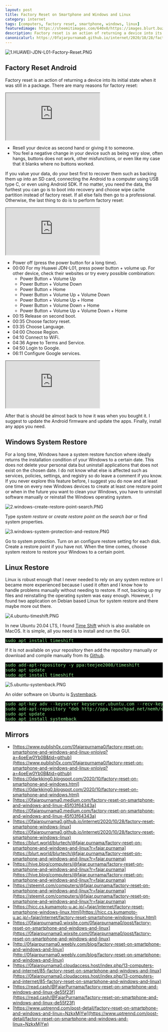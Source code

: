 ```yaml
---
layout: post
title: Factory Reset on Smartphone and Windows and Linux
category: internet
tags: [computers, factory reset, smartphone, windows, linux]
featuredimage: https://steemitimages.com/640x0/https://images.blurt.buzz/DQmbTTpCijjRA9SEDUP2CCywkgrZiM3wLnY9ZgU2ZaZkxfS/1.HUAWEI-JDN-L01-Factory-Reset.PNG
description: Factory reset is an action of returning a device into its initial state. On Windows is System Restore, and Linux is Time Shift & Systemback.
canonicalurl: https://0fajarpurnama0.github.io/internet/2020/10/28/factory-reset-smartphone-windows-linux
---
```

![1.HUAWEI-JDN-L01-Factory-Reset.PNG](https://steemitimages.com/640x0/https://images.blurt.buzz/DQmbTTpCijjRA9SEDUP2CCywkgrZiM3wLnY9ZgU2ZaZkxfS/1.HUAWEI-JDN-L01-Factory-Reset.PNG)


## Factory Reset Android

Factory reset is an action of returning a device into its initial state when it was still in a package. There are many reasons for factory reset:

<div class="video-container"><iframe src="https://lbry.tv/$/embed/0-anybody-knows-what-happen-to-my-huawei/16e6814e55ce1a1dc1cdf4251ec7f4792c62958b?r=FEwrQKrpAjwHupnPE2nGBDmTuS4ZhSJM" allowfullscreen=""></iframe></div>

*   Resell your device as second hand or giving it to someone.
*   You feel a negative change in your device such as being very slow, often hangs, buttons does not work, other misfunctions, or even like my case that it blanks where no buttons worked.

If you value your data, do your best first to recover them such as backing them up into an SD card, connecting the Android to a computer using USB type C, or even using Android SDK. If no matter, you need the data, the furthest you can go is to boot into recovery and choose wipe cache partition instead of factory reset. If all else fails then go to a professional. Otherwise, the last thing to do is to perform factory reset:

<div class="video-container"><iframe src="https://lbry.tv/$/embed/1-factory-reset-huawei-jdn-l01-and/e1213bb48d57b6b3cab29cbbe8000d83d4578601?r=FEwrQKrpAjwHupnPE2nGBDmTuS4ZhSJM" allowfullscreen=""></iframe></div>

*   Power off (press the power button for a long time).
*   00:00 For my Huawei JDN-L01, press power button + volume up. For other device, check their websites or try every possible combination:
    *   Power Button + Volume Up
    *   Power Button + Volume Down
    *   Power Button + Home
    *   Power Button + Volume Up + Volume Down
    *   Power Button + Volume Up + Home
    *   Power Button + Volume Down + Home
    *   Power Button + Volume Up + Volume Down + Home
*   00:15 Release on second boot.
*   00:35 Choose factory reset.
*   03:35 Choose Language.
*   04:00 Choose Region.
*   04:10 Connect to WiFi.
*   04:36 Agree to Terms and Service.
*   04:50 Login to Google.
*   06:11 Configure Google services.

<div class="video-container"><iframe src="https://lbry.tv/$/embed/2-installing-my-prefered-applications-on/a8884d073d437e939888a2eb801d4176af76e18d?r=FEwrQKrpAjwHupnPE2nGBDmTuS4ZhSJM" allowfullscreen=""></iframe></div>

After that is should be almost back to how it was when you bought it. I suggest to update the Android firmware and update the apps. Finally, install any apps you need.

## Windows System Restore

For a long time, Windows have a system restore function where ideally returns the installation condition of your Windows to a certain date. This does not delete your personal data but uninstall applications that does not exist on the chosen date. I do not know what else is affected such as services, policies, settings, and registry so do leave a comment if you know. If you never explore this feature before, I suggest you do now and at least one time on every new Windows devices to create at least one restore point or when in the future you want to clean your Windows, you have to uninstall software manually or reinstall the Windows operating system.


![2.windows-create-restore-point-search.PNG](https://steemitimages.com/640x0/https://images.blurt.buzz/DQmYArSzVb9Pzd1LBAFVdTyvzQGfCjHRpS6rpZex52UabBd/2.windows-create-restore-point-search.PNG)


Type _system restore_ or _create restore point on the search bar_ or find system properties.


![3.windows-system-protection-and-restore.PNG](https://steemitimages.com/640x0/https://images.blurt.buzz/DQmd6zhnTVkz68r63uKZ8tmD3WtLVEP6BMjLDHCpHmRYLtR/3.windows-system-protection-and-restore.PNG)


Go to system protection. Turn on an configure restore setting for each disk. Create a restore point if you have not. When the time comes, choose system restore to restore your Windows to a certain point.



## Linux Restore

Linux is robust enough that I never needed to rely on any system restore or I became more experienced because I used it often and I know how to handle problems manually without needing to restore. If not, backing up my files and reinstalling the operating system was easy enough. However, I found two application on Debian based Linux for system restore and there maybe more out there.


![4.ubuntu-timeshift.PNG](https://steemitimages.com/640x0/https://images.blurt.buzz/DQmWvVMv8uAmWVuSzGxmhd8zpZjw5SMWCE74RozJi3rUgTa/4.ubuntu-timeshift.PNG)


In new Ubuntu 20.04 LTS, I found [Time Shift](https://github.com/teejee2008/timeshift) which is also available on MacOS. It is simple, all you need is to install and run the GUI.

<pre style="background-color:black; color:lightgreen">
sudo apt install timeshift
</pre>

If it is not available on your repository then add the repository manually or download and compile manually from its [Github](https://github.com/teejee2008/timeshift).

<pre style="background-color:black; color:lightgreen">
sudo add-apt-repository -y ppa:teejee2008/timeshift
sudo apt update
sudo apt install timeshift
</pre>


![5.ubuntu-systemback.PNG](https://steemitimages.com/640x0/https://images.blurt.buzz/DQmaAGeNrDAfBCKMBqENW2wQWd1kQT7SgSUM3rnLjZESivp/5.ubuntu-systemback.PNG)


An older software on Ubuntu is [Systemback](https://launchpad.net/systemback).



<pre style="background-color:black; color:lightgreen">
sudo apt-key adv --keyserver keyserver.ubuntu.com --recv-keys 382003C2C8B7B4AB813E915B14E4942973C62A1B
sudo add-apt-repository "deb http://ppa.launchpad.net/nemh/systemback/ubuntu xenial main"
sudo apt update
sudo apt install systemback
</pre>

## Mirrors

*   [https://www.publish0x.com/0fajarpurnama0/factory-reset-on-smartphone-and-windows-and-linux-xnlojyq?a=4oeEw0Yb0B&tid=github](https://www.publish0x.com/0fajarpurnama0/factory-reset-on-smartphone-and-windows-and-linux-xnlojyq?a=4oeEw0Yb0B&tid=github)
*   [https://0darkking0.blogspot.com/2020/10/factory-reset-on-smartphone-and-windows.html](https://0darkking0.blogspot.com/2020/10/factory-reset-on-smartphone-and-windows.html)
*   [https://0fajarpurnama0.medium.com/factory-reset-on-smartphone-and-windows-and-linux-45f03f64343a](https://0fajarpurnama0.medium.com/factory-reset-on-smartphone-and-windows-and-linux-45f03f64343a)
*   [https://0fajarpurnama0.github.io/internet/2020/10/28/factory-reset-smartphone-windows-linux](https://0fajarpurnama0.github.io/internet/2020/10/28/factory-reset-smartphone-windows-linux)
*   [https://blurt.world/blurtech/@fajar.purnama/factory-reset-on-smartphone-and-windows-and-linux?r=fajar.purnama](https://blurt.world/blurtech/@fajar.purnama/factory-reset-on-smartphone-and-windows-and-linux?r=fajar.purnama)
*   [https://hive.blog/computers/@fajar.purnama/factory-reset-on-smartphone-and-windows-and-linux?r=fajar.purnama](https://hive.blog/computers/@fajar.purnama/factory-reset-on-smartphone-and-windows-and-linux?r=fajar.purnama)
*   [https://steemit.com/computers/@fajar.purnama/factory-reset-on-smartphone-and-windows-and-linux?r=fajar.purnama](https://steemit.com/computers/@fajar.purnama/factory-reset-on-smartphone-and-windows-and-linux?r=fajar.purnama)
*   [https://hicc.cs.kumamoto-u.ac.jp/~fajar/internet/factory-reset-smartphone-windows-linux.html](https://hicc.cs.kumamoto-u.ac.jp/~fajar/internet/factory-reset-smartphone-windows-linux.html)
*   [https://0fajarpurnama0.wixsite.com/0fajarpurnama0/post/factory-reset-on-smartphone-and-windows-and-linux](https://0fajarpurnama0.wixsite.com/0fajarpurnama0/post/factory-reset-on-smartphone-and-windows-and-linux)
*   [http://0fajarpurnama0.weebly.com/blog/factory-reset-on-smartphone-and-windows-and-linux](http://0fajarpurnama0.weebly.com/blog/factory-reset-on-smartphone-and-windows-and-linux)
*   [https://0fajarpurnama0.cloudaccess.host/index.php/13-computers-and-internet/85-factory-reset-on-smartphone-and-windows-and-linux](https://0fajarpurnama0.cloudaccess.host/index.php/13-computers-and-internet/85-factory-reset-on-smartphone-and-windows-and-linux)
*   [https://read.cash/@FajarPurnama/factory-reset-on-smartphone-and-windows-and-linux-de55f23f](https://read.cash/@FajarPurnama/factory-reset-on-smartphone-and-windows-and-linux-de55f23f)
*   [https://www.uptrennd.com/post-detail/factory-reset-on-smartphone-and-windows-and-linux~NzkxMjYw](https://www.uptrennd.com/post-detail/factory-reset-on-smartphone-and-windows-and-linux~NzkxMjYw)